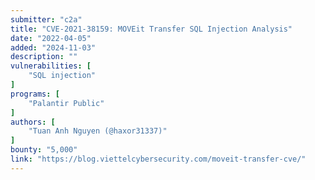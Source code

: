 ```yaml
---
submitter: "c2a"
title: "CVE-2021-38159: MOVEit Transfer SQL Injection Analysis"
date: "2022-04-05"
added: "2024-11-03"
description: ""
vulnerabilities: [
    "SQL injection"
]
programs: [
    "Palantir Public"
]
authors: [
    "Tuan Anh Nguyen (@haxor31337)"
]
bounty: "5,000"
link: "https://blog.viettelcybersecurity.com/moveit-transfer-cve/"
---
```




